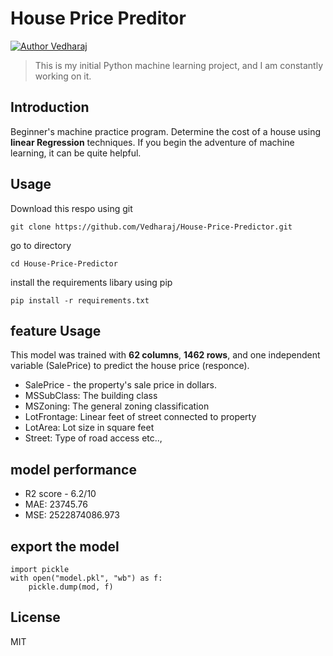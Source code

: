 # House Price Preditor

[![Author Vedharaj](https://img.shields.io/badge/Author-Vedharaj-d62828)](https://www.linkedin.com/in/ebaneshar-vedharaj-422566214)

>This is my initial Python machine learning project, and I am constantly working on it.




## Introduction
Beginner's machine practice program. Determine the cost of a house using **linear Regression** techniques. If you begin the adventure of machine learning, it can be quite helpful.

## Usage

Download this respo using git

```
git clone https://github.com/Vedharaj/House-Price-Predictor.git
```

go to directory

```
cd House-Price-Predictor
```

install the requirements libary using pip

```
pip install -r requirements.txt
```
## feature Usage

This model was trained with **62 columns**, **1462 rows**, and one independent variable (SalePrice) to predict the house price (responce).
- SalePrice - the property's sale price in dollars.
- MSSubClass: The building class
- MSZoning: The general zoning classification
- LotFrontage: Linear feet of street connected to property
- LotArea: Lot size in square feet
- Street: Type of road access etc..,

## model performance

- R2 score - 6.2/10
- MAE: 23745.76
- MSE: 2522874086.973

## export the model

```
import pickle
with open("model.pkl", "wb") as f:
    pickle.dump(mod, f)
```
## License

MIT
